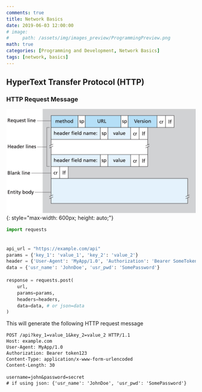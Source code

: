 ```yaml
---
comments: true
title: Network Basics
date: 2019-06-03 12:00:00
# image:
#     path: /assets/img/images_preview/ProgrammingPreview.png
math: true
categories: [Programming and Development, Network Basics]
tags: [network, basics]
---
```


## HyperText Transfer Protocol (HTTP)

### HTTP Request Message

![http-request-message](/assets/img/images_network/http_request_message.png){: style="max-width: 600px; height: auto;"}

```python
import requests


api_url = "https://example.com/api"
params = {'key_1': 'value_1', 'key_2': 'value_2'}
header = {'User-Agent': 'MyApp/1.0', 'Authorization': 'Bearer SomeToken'}
data = {'usr_name': 'JohnDoe', 'usr_pwd': 'SomePassword'}

response = requests.post(
    url,
    params=params,
    headers=headers,
    data=data, # or json=data
)
```

This will generate the following HTTP request message

```text
POST /api?key_1=value_1&key_2=value_2 HTTP/1.1
Host: example.com
User-Agent: MyApp/1.0
Authorization: Bearer token123
Content-Type: application/x-www-form-urlencoded
Content-Length: 30

username=john&password=secret 
# if using json: {'usr_name': 'JohnDoe', 'usr_pwd': 'SomePassword'}
```

